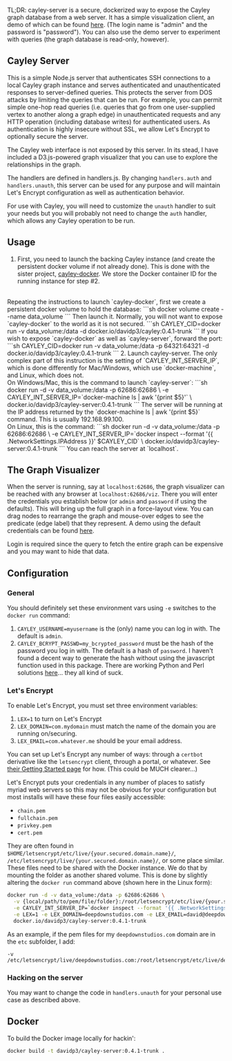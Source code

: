 TL;DR: cayley-server is a secure, dockerized
way to expose the Cayley graph database from a web server.  It has a
simple visualization client, an demo of which can be found
[here](https://deepdownstudios.com:62686/viz).  (The login name is
"admin" and the password is "password").  You can also use the demo
server to experiment with queries (the graph database is
read-only, however).

## Cayley Server

This is a simple Node.js server that authenticates SSH connections
to a local Cayley graph instance and serves authenticated and
unauthenticated responses to server-defined
queries.  This protects the server from DOS attacks by limiting the
queries that can be run.  For example, you can permit simple one-hop
read queries (i.e. queries that go from one user-supplied vertex to
another along a graph edge) in unauthenticated requests and any
HTTP operation (including database writes) for authenticated users.
As authentication is highly insecure without SSL, we allow Let's
Encrypt to optionally secure the server.

The Cayley web interface is not exposed by this server.  In its stead,
I have included a D3.js-powered graph visualizer that you can use to
explore the relationships in the graph.

The handlers are defined in handlers.js.  By changing
`handlers.auth` and `handlers.unauth`, this server can be used for
any purpose and will maintain Let's Encrypt configuration as well as
authentication behavior.

For use with Cayley, you will need to customize the `unauth` handler
to suit your needs but you will probably not need to change
the `auth` handler, which allows any Cayley operation to be run.

## Usage

1. First, you need to launch the backing Cayley instance (and create the
persistent docker volume if not already done).  This is done with
the sister project, [cayley-docker](https://github.com/davidp3/cayley-docker).
We store the Docker container ID for the running instance for step #2.
<br>
Repeating the instructions to launch `cayley-docker`, first we create
a persistent docker volume to hold the database:
```sh
docker volume create --name data_volume
```
Then launch it.  Normally, you will not want to expose `cayley-docker` to the
world as it is not secured.
```sh
CAYLEY_CID=docker run -v data_volume:/data -d docker.io/davidp3/cayley:0.4.1-trunk
```
If you wish to expose `cayley-docker` as well as `cayley-server`, forward the port:
```sh
CAYLEY_CID=docker run -v data_volume:/data -p 64321:64321 -d docker.io/davidp3/cayley:0.4.1-trunk
```
2. Launch cayley-server.  The only complex part of this instruction is the
setting of `CAYLEY_INT_SERVER_IP`, which is done differently for Mac/Windows,
which use `docker-machine`, and Linux, which does not.
<br>
On Windows/Mac, this is the command to launch `cayley-server`:
```sh
docker run -d -v data_volume:/data -p 62686:62686 \
  -e CAYLEY_INT_SERVER_IP=`docker-machine ls | awk '{print $5}'` \
  docker.io/davidp3/cayley-server:0.4.1-trunk
```
The server will be running at the IP address returned by the
`docker-machine ls | awk '{print $5}` command.  This is usually 192.168.99.100.
<br>
On Linux, this is the command:
```sh
docker run -d -v data_volume:/data -p 62686:62686 \
  -e CAYLEY_INT_SERVER_IP=`docker inspect --format '{{ .NetworkSettings.IPAddress }}' $CAYLEY_CID` \
  docker.io/davidp3/cayley-server:0.4.1-trunk
```
You can reach the server at `localhost`.

## The Graph Visualizer

When the server is running, say at `localhost:62686`, the graph visualizer
can be reached with any browser at `localhost:62686/viz`.  There you will
enter the credentials you establish below (or `admin` and `password` if
using the defaults).  This will bring up the full graph in a force-layout
view.  You can drag nodes to rearrange the graph and mouse-over edges
to see the predicate (edge label) that they represent.  A demo
using the default credentials can be found
[here](https://deepdownstudios.com:62686/viz).

Login is required since the query to fetch the entire graph can be expensive
and you may want to hide that data.

## Configuration

### General

You should definitely set these environment vars using `-e` switches to
the `docker run` command:

1. `CAYLEY_USERNAME=myusername` is the (only) name you can log in with.  The
default is `admin`.
2. `CAYLEY_BCRYPT_PASSWD=my_bcrypted_password` must be the hash of the password you
log in with.  The default is a hash of `password`.
I haven't found a decent way to generate the hash without using the
javascript function used in this package.  There are working Python and Perl solutions
[here](http://unix.stackexchange.com/questions/52108/how-to-create-sha512-password-hashes-on-command-line)...
they all kind of suck.

### Let's Encrypt

To enable Let's Encrypt, you must set three environment variables:

1. `LEX=1` to turn on Let's Encrypt
2. `LEX_DOMAIN=com.mydomain` must match the name of the domain you are running on/securing.
3. `LEX_EMAIL=com.whatever.me` should be your email address.

You can set up Let's Encrypt any number of ways: through a `certbot` derivative
like the `letsencrypt` client, through a portal, or whatever.  See
[their Getting Started page](https://letsencrypt.org/getting-started/) for
how.  (This could be MUCH clearer...)

Let's Encrypt puts your credentials in any number of places to satisfy myriad
web servers so this may not be obvious for your configuration but most installs
will have these four files easily accessible:

* `chain.pem`
* `fullchain.pem`
* `privkey.pem`
* `cert.pem`

They are often found in `$HOME/letsencrypt/etc/live/{your.secured.domain.name}/`,
`/etc/letsencrypt/live/{your.secured.domain.name}/`,
or some place similar.  These files need to be shared with the Docker instance.
We do that by mounting the folder as another shared volume.
This is done by slightly altering the `docker run` command above (shown here
in the Linux form):
```sh
docker run -d -v data_volume:/data -p 62686:62686 \
  -v {local/path/to/pem/file/folder}:/root/letsencrypt/etc/live/{your.secured.domain.name}/ \
  -e CAYLEY_INT_SERVER_IP=`docker inspect --format '{{ .NetworkSettings.IPAddress }}' $CAYLEY_CID` \
  -e LEX=1 -e LEX_DOMAIN=deepdownstudios.com -e LEX_EMAIL=david@deepdownstudios.com \
  docker.io/davidp3/cayley-server:0.4.1-trunk
```
As an example, if the pem files for my `deepdownstudios.com` domain are
in the `etc` subfolder, I add:

    -v /etc/letsencrypt/live/deepdownstudios.com:/root/letsencrypt/etc/live/deepdownstudios.com/

### Hacking on the server

You may want to change the code in `handlers.unauth` for your personal
use case as described above.

## Docker

To build the Docker image locally for hackin':
```sh
docker build -t davidp3/cayley-server:0.4.1-trunk .
```

